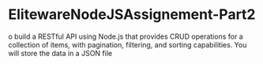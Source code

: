 # ElitewareNodeJSAssignement-Part2
o build a RESTful API using Node.js that provides CRUD operations for a collection of items, with pagination, filtering, and sorting capabilities. You will store the data in a JSON file
